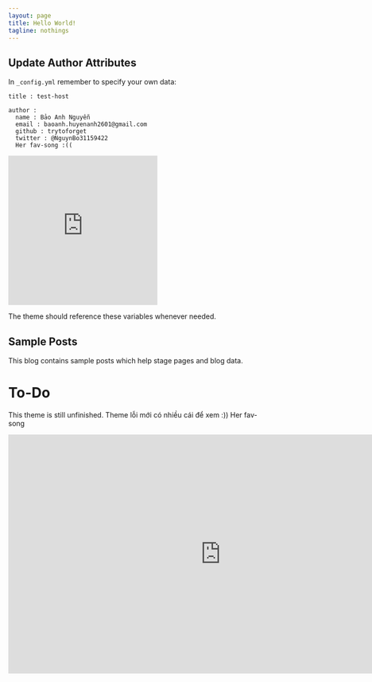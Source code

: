 ```yaml
---
layout: page
title: Hello World!
tagline: nothings
---
```




## Update Author Attributes

In `_config.yml` remember to specify your own data:
    
    title : test-host
    
    author :
      name : Bảo Anh Nguyễn
      email : baoanh.huyenanh2601@gmail.com
      github : trytoforget
      twitter : @NguynBo31159422
      Her fav-song :((
<iframe width="300" height="300" src="https://www.youtube.com/embed/Ij-2Z4KlF7E" frameborder="0" allow="autoplay; encrypted-media" allowfullscreen></iframe>


The theme should reference these variables whenever needed.
    
## Sample Posts

This blog contains sample posts which help stage pages and blog data.


    
# To-Do

This theme is still unfinished.
Theme lỗi mới có nhiều cái để xem :))
Her fav-song
<iframe width="853" height="480" src="https://www.youtube.com/embed/Ij-2Z4KlF7E" frameborder="0" allow="autoplay; encrypted-media" allowfullscreen></iframe>
